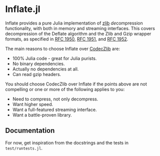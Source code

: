 # Inflate.jl

Inflate provides a pure Julia implementation of
[zlib](https://zlib.net) *de*compression functionality, with both in
memory and streaming interfaces. This covers decompression of the
Deflate algorithm and the Zlib and Gzip wrapper formats, as specified
in [RFC 1950](https://www.ietf.org/rfc/rfc1950.txt),
[RFC 1951](https://www.ietf.org/rfc/rfc1951.txt), and
[RFC 1952](https://www.ietf.org/rfc/rfc1952.txt).

The main reasons to choose Inflate over
[CodecZlib](https://github.com/bicycle1885/CodecZlib.jl) are:
* 100% Julia code - great for Julia purists.
* No binary dependencies.
* Actually no dependencies at all.
* Can read gzip headers.

You should choose CodecZlib over Inflate if the points above are not
compelling or one or more of the following applies to you:
* Need to compress, not only decompress.
* Want higher speed.
* Want a full-featured streaming interface.
* Want a battle-proven library.

## Documentation

For now, get inspiration from the docstrings and the tests in
`test/runtests.jl`.
